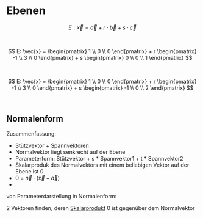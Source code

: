 # Ebenen

$$ E: \vec{x} = \vec{a} + r \cdot \vec{b} + s \cdot \vec{c} $$

<br>

$$ E: \vec{x} = \begin{pmatrix} 1 \\ 0 \\ 0 \end{pmatrix} + r \begin{pmatrix} -1 \\ 3 \\ 0 \end{pmatrix} + s \begin{pmatrix} 0 \\ 0 \\ 1 \end{pmatrix} $$

<br>

$$ E: \vec{x} = \begin{pmatrix} 1 \\ 0 \\ 0 \end{pmatrix} + r \begin{pmatrix} -1 \\ 3 \\ 0 \end{pmatrix} + s \begin{pmatrix} -1 \\ 0 \\ 2 \end{pmatrix} $$

<br>

## Normalenform

Zusammenfassung:

- Stützvektor + Spannvektoren
- Normalvektor liegt senkrecht auf der Ebene
- Parameterform: Stützvektor + s * Spannvektor1 + t * Spannvektor2
- Skalarproduk des Normalvektors mit einem beliebigen Vektor auf der Ebene ist 0
- 0 = $\vec{n} \cdot (\vec{x} - \vec{a})$
- 

von Parameterdarstellung in Normalenform:

2 Vektoren finden, deren [Skalarprodukt](./Geraden.md#skalerprodukt) 0 ist gegenüber dem Normalvektor

